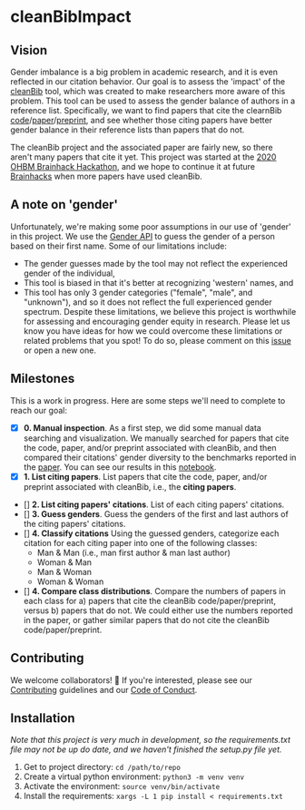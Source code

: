 # cleanBibImpact

## Vision
Gender imbalance is a big problem in academic research, and it is even reflected in our citation behavior. Our goal is to assess the 'impact' of the [cleanBib](https://github.com/dalejn/cleanBib) tool, which was created to make researchers more aware of this problem. This tool can be used to assess the gender balance of authors in a reference list. Specifically, we want to find papers that cite the clearnBib [code](https://doi.org/10.5281/zenodo.3672109)/[paper](https://doi.org/10.1038/s41593-020-0658-y)/[preprint](https://doi.org/10.1101/2020.01.03.894378), and see whether those citing papers have better gender balance in their reference lists than papers that do not. 

The cleanBib project and the associated paper are fairly new, so there aren't many papers that cite it yet. This project was started at the [2020 OHBM Brainhack Hackathon](https://ohbm.github.io/hackathon2020/), and we hope to continue it at future [Brainhacks](https://brainhack.org/) when more papers have used cleanBib. 

## A note on 'gender'
Unfortunately, we're making some poor assumptions in our use of 'gender' in this project. We use the [Gender API](https://gender-api.com/) to guess the gender of a person based on their first name. Some of our limitations include:
- The gender guesses made by the tool may not reflect the experienced gender of the individual, 
- This tool is biased in that it's better at recognizing 'western' names, and 
- This tool has only 3 gender categories ("female", "male", and "unknown"), and so it does not reflect the full experienced gender spectrum. 
Despite these limitations, we believe this project is worthwhile for assessing and encouraging gender equity in research. Please let us know you have ideas for how we could overcome these limitations or related problems that you spot! To do so, please comment on this [issue](https://github.com/koudyk/cleanBibImpact/issues/7) or open a new one. 

## Milestones
This is a work in progress. Here are some steps we'll need to complete to reach our goal: 
- [x] **0. Manual inspection**. As a first step, we did some manual data searching and visualization. We manually searched for papers that cite the code, paper, and/or preprint associated with cleanBib, and then compared their citations' gender diversity to the benchmarks reported in the [paper](https://doi.org/10.1038/s41593-020-0658-y). You can see our results in this [notebook](https://github.com/koudyk/cleanBibImpact/blob/master/src/visualization/visualize_manual_data.ipynb).
- [x] **1. List citing papers**. List papers that cite the code, paper, and/or preprint associated with cleanBib, i.e., the **citing papers**.
- [] **2. List citing papers' citations**. List of each citing papers' citations.
- [] **3. Guess genders**. Guess the genders of the first and last authors of the  citing papers' citations.
- [] **4. Classify citations** Using the guessed genders, categorize each citation for each citing paper into one of the following classes:
  - Man & Man (i.e., man first author & man last author)
  - Woman & Man
  - Man & Woman
  - Woman & Woman
- [] **4. Compare class distributions**. Compare the numbers of papers in each class for a) papers that cite the cleanBib code/paper/preprint, versus b) papers that do not. We could either use the numbers reported in the paper, or gather similar papers that do not cite the cleanBib code/paper/preprint. 

## Contributing
We welcome collaborators! 🤗
If you're interested, please see our [Contributing](https://github.com/koudyk/cleanBibImpact/blob/master/CONTRIBUTING.md) guidelines and our [Code of Conduct](https://github.com/koudyk/cleanBibImpact/blob/master/CODE_OF_CONDUCT.md).


## Installation
*Note that this project is very much in development, so the requirements.txt file may not be up do date, and we haven't finished the setup.py file yet.*

1. Get to project directory: `cd /path/to/repo`
2. Create a virtual python environment: `python3 -m venv venv`
3. Activate the environment: `source venv/bin/activate`
4. Install the requirements: `xargs -L 1 pip install < requirements.txt`